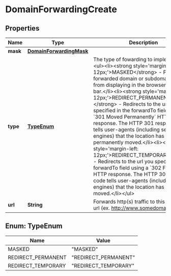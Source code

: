 

# DomainForwardingCreate


## Properties

| Name | Type | Description | Notes |
|------------ | ------------- | ------------- | -------------|
|**mask** | [**DomainForwardingMask**](DomainForwardingMask.md) |  |  [optional] |
|**type** | [**TypeEnum**](#TypeEnum) | The type of fowarding to implement&lt;br/&gt;&lt;ul&gt;&lt;li&gt;&lt;strong style&#x3D;&#39;margin-left: 12px;&#39;&gt;MASKED&lt;/strong&gt; - Prevents the forwarded domain or subdomain URL from displaying in the browser&#39;s address bar.&lt;/li&gt;&lt;li&gt;&lt;strong style&#x3D;&#39;margin-left: 12px;&#39;&gt;REDIRECT_PERMANENT*&lt;/strong&gt; - Redirects to the url you specified in the forwardTo field using a &#x60;301 Moved Permanently&#x60; HTTP response. The HTTP 301 response code tells user-agents (including search engines) that the location has permanently moved.&lt;/li&gt;&lt;li&gt;&lt;strong style&#x3D;&#39;margin-left: 12px;&#39;&gt;REDIRECT_TEMPORARY&lt;/strong&gt; - Redirects to the url you specified in the forwardTo field using a &#x60;302 Found&#x60; HTTP response. The HTTP 302 response code tells user-agents (including search engines) that the location has temporarily moved.&lt;/li&gt;&lt;/ul&gt; |  |
|**url** | **String** | Forwards http(s) traffic to this destination url (ex. http://www.somedomain.com/) |  |



## Enum: TypeEnum

| Name | Value |
|---- | -----|
| MASKED | &quot;MASKED&quot; |
| REDIRECT_PERMANENT | &quot;REDIRECT_PERMANENT&quot; |
| REDIRECT_TEMPORARY | &quot;REDIRECT_TEMPORARY&quot; |



